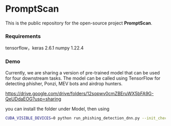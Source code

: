 # PromptScan

This is the public repository for the open-source project **PromptScan**. 

### Requirements
tensorflow，keras    2.6.1
numpy      1.22.4

### Demo
Currently, we are sharing a version of pre-trained model that can be used for four downstream tasks. The model can be called using TensorFlow for detecting phisher, Ponzi, MEV bots and airdrop hunters.

https://drive.google.com/drive/folders/12sopwv0cmZBEruWX5bFA9G-QeUDdaEOG?usp=sharing

you can install the folder under Model, then using

```bash
CUDA_VISIBLE_DEVICES=0 python run_phishing_detection_dnn.py --init_checkpoint=pretrained_demo/model_299534
